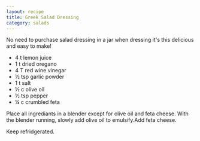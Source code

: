 ```yaml
---
layout: recipe
title: Greek Salad Dressing
category: salads
---
```

No need to purchase salad dressing in a jar when dressing it's this delicious and easy to make! 

- 4 t lemon juice
- 1 t dried oregano
- 4 T red wine vinegar
- ½ tsp garlic powder
- 1 t salt
- ½ c olive oil
- ½ tsp pepper
- ¼ c crumbled feta

Place all ingrediants in a blender except for olive oil and feta
cheese. With the blender running, slowly add olive oil to emulsify.Add feta cheese.

Keep refridgerated.
